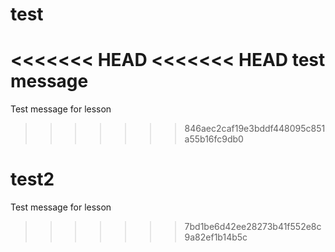 # test
<<<<<<< HEAD
<<<<<<< HEAD
test message
=======
Test message for lesson
>>>>>>> 846aec2caf19e3bddf448095c851a55b16fc9db0

test2
=======
Test message for lesson
>>>>>>> 7bd1be6d42ee28273b41f552e8c9a82ef1b14b5c
